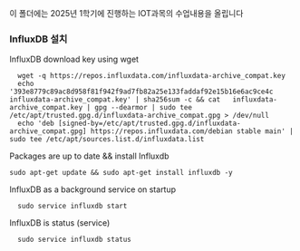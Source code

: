 이 폴더에는 2025년 1학기에 진행하는 IOT과목의 수업내용을 올립니다 



### InfluxDB 설치

InfluxDB download key using wget
```
  wget -q https://repos.influxdata.com/influxdata-archive_compat.key
  echo '393e8779c89ac8d958f81f942f9ad7fb82a25e133faddaf92e15b16e6ac9ce4c influxdata-archive_compat.key' | sha256sum -c && cat   influxdata-archive_compat.key | gpg --dearmor | sudo tee /etc/apt/trusted.gpg.d/influxdata-archive_compat.gpg > /dev/null
  echo 'deb [signed-by=/etc/apt/trusted.gpg.d/influxdata-archive_compat.gpg] https://repos.influxdata.com/debian stable main' | sudo tee /etc/apt/sources.list.d/influxdata.list
```

Packages are up to date && install Influxdb
 ```
 sudo apt-get update && sudo apt-get install influxdb -y
```
InfluxDB as a background service on startup
```
  sudo service influxdb start
```
InfluxDB is status (service)
```
  sudo service influxdb status
```
